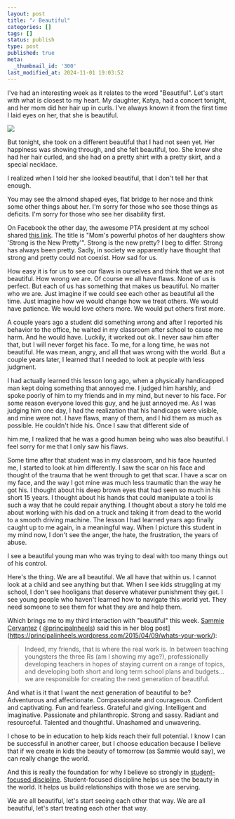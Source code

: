 ```yaml
---
layout: post
title: "✓ Beautiful"
categories: []
tags: []
status: publish
type: post
published: true
meta:
  _thumbnail_id: '300'
last_modified_at: 2024-11-01 19:03:52
---
```


I've had an interesting week as it relates to the word "Beautiful". Let's start with what is closest to my heart. My daughter, Katya, had a concert tonight, and her mom did her hair up in curls. I've always known it from the first time I laid eyes on her, that she is beautiful.










































 

  
  
    
![](/squarespace_images/content_v1_4fffa949e4b0b4590d67b4e7_1428652437069-FII9DT14QWI14NV490K4_image-asset.jpeg_)
  




But tonight, she took on a different beautiful that I had not seen yet. Her happiness was showing through, and she felt beautiful, too. She knew she had her hair curled, and she had on a pretty shirt with a pretty skirt, and a special necklace.


I realized when I told her she looked beautiful, that I don't tell her that enough.


You may see the almond shaped eyes, flat bridge to her nose and think some other things about her. I'm sorry for those who see those things as deficits. I'm sorry for those who see her disability first.


On Facebook the other day, the awesome PTA president at my school shared 
[this link](http://www.today.com/parents/strong-new-pretty-see-moms-powerful-photo-series-her-daughters-2D80590659). The title is "Mom's powerful photos of her daughters show 'Strong is the New Pretty'". Strong is the new pretty? I beg to differ. Strong has always been pretty. Sadly, in society we apparently have thought that strong and pretty could not coexist. How sad for us.


How easy it is for us to see our flaws in ourselves and think that we are not beautiful. How wrong we are. Of course we all have flaws. None of us is perfect. But each of us has something that makes us beautiful. No matter who we are. Just imagine if we could see each other as beautiful all the time. Just imagine how we would change how we treat others. We would have patience. We would love others more. We would put others first more.


A couple years ago a student did something wrong and after I reported his behavior to the office, he waited in my classroom after school to cause me harm. And he would have. Luckily, it worked out ok. I never saw him after that, but I will never forget his face. To me, for a long time, he was not beautiful. He was mean, angry, and all that was wrong with the world. But a couple years later, I learned that I needed to look at people with less judgment.


I had actually learned this lesson long ago, when a physically handicapped man kept doing something that annoyed me. I judged him harshly, and spoke poorly of him to my friends and in my mind, but never to his face. For some reason everyone loved this guy, and he just annoyed me. As I was judging him one day, I had the realization that his handicaps were visible, and mine were not. I have flaws, many of them, and I hid them as much as possible. He couldn't hide his. Once I saw that different side of 

him
me, I realized that he was a good human being who was also beautiful. I feel sorry for me that I only saw his flaws.


Some time after that student was in my classroom, and his face haunted me, I started to look at him differently. I saw the scar on his face and thought of the trauma that he went through to get that scar. I have a scar on my face, and the way I got mine was much less traumatic than the way he got his. I thought about his deep brown eyes that had seen so much in his short 15 years. I thought about his hands that could manipulate a tool is such a way that he could repair anything. I thought about a story he told me about working with his dad on a truck and taking it from dead to the world to a smooth driving machine. The lesson I had learned years ago finally caught up to me again, in a meaningful way. When I picture this student in my mind now, I don't see the anger, the hate, the frustration, the years of abuse.


I see a beautiful young man who was trying to deal with too many things out of his control.


Here's the thing. We are all beautiful. We all have that within us. I cannot look at a child and see anything but that. When I see kids struggling at my school, I don't see hooligans that deserve whatever punishment they get. I see young people who haven't learned how to navigate this world yet. They need someone to see them for what they are and help them.


Which brings me to my third interaction with "beautiful" this week. 
[Sammie Cervantez](http://www.jethrojones.com/sammie-cervantez/) (
[@principalnheels](http://twitter.com/principalnheels)) said this in her blog post](https://principalinheels.wordpress.com/2015/04/09/whats-your-work/):


>Indeed, my friends, that is where the real work is. In between teaching youngsters the three Rs (am I showing my age?), professionally developing teachers in hopes of staying current on a range of topics, and developing both short and long term school plans and budgets…we are responsible for creating the next generation of beautiful.
  
  
And what is it that I want the next generation of beautiful to be? Adventurous and affectionate. Compassionate and courageous. Confident and captivating. Fun and fearless. Grateful and giving. Intelligent and imaginative. Passionate and philanthropic. Strong and sassy. Radiant and resourceful. Talented and thoughtful. Unashamed and unwavering.



I chose to be in education to help kids reach their full potential. I know I can be successful in another career, but I choose education because I believe that if we create in kids the beauty of tomorrow (as Sammie would say), we can really change the world.


And this is really the foundation for why I believe so strongly in 
[student-focused discipline](http://sledeaux84.wordpress.com/2015/03/14/discipline-teacher-focused-vs-student-focused-2/). Student-focused discipline helps us see the beauty in the world. It helps us build relationships with those we are serving.


We are all beautiful, let's start seeing each other that way. We are all beautiful, let's start treating each other that way.
